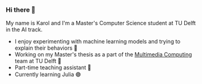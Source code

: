 ### Hi there 👋

My name is Karol and I'm a Master's Computer Science student at TU Delft in the AI track.

- I enjoy experimenting with machine learning models and trying to explain their behaviors 🧪
- Working on my Master's thesis as a part of the [Multimedia Computing](https://www.tudelft.nl/en/ewi/over-de-faculteit/afdelingen/intelligent-systems/multimedia-computing) team at TU Delft 📜
- Part-time teaching assistant 🍎
- Currently learning Julia 🟣

<!--
**drobiu/drobiu** is a ✨ _special_ ✨ repository because its `README.md` (this file) appears on your GitHub profile.

Here are some ideas to get you started:

- 🔭 I’m currently working on ...
- 🌱 I’m currently learning ...
- 👯 I’m looking to collaborate on ...
- 🤔 I’m looking for help with ...
- 💬 Ask me about ...
- 📫 How to reach me: ...
- 😄 Pronouns: ...
- ⚡ Fun fact: ...
-->
